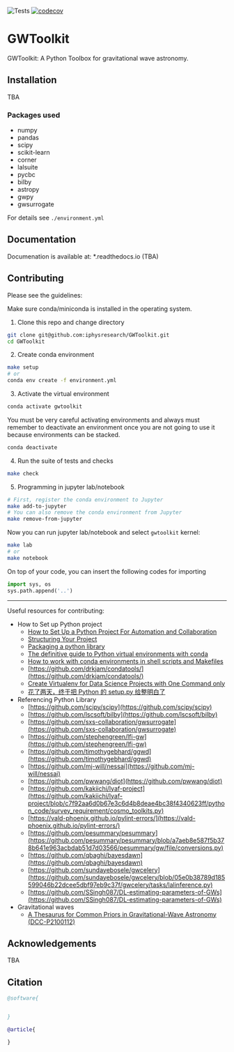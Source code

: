 ![Tests](https://github.com/iphysresearch/GWToolkit/workflows/Tests/badge.svg) [![codecov](https://codecov.io/gh/iphysresearch/GWToolkit/branch/main/graph/badge.svg?token=43LD9IATDH)](https://codecov.io/gh/iphysresearch/GWToolkit)

# GWToolkit

GWToolkit: A Python Toolbox for gravitational wave astronomy.


## Installation

TBA

<!-- ### Pre-requirements
 -->

### Packages used

- numpy
- pandas
- scipy
- scikit-learn
- corner
- lalsuite
- pycbc
- bilby
- astropy
- gwpy
- gwsurrogate

For details see `./environment.yml`

<!-- optional: -->

## Documentation

Documenation is available at: *.readthedocs.io (TBA)

## Contributing


Please see the guidelines:

Make sure conda/miniconda is installed in the operating system.

1. Clone this repo and change directory

  ```bash
  git clone git@github.com:iphysresearch/GWToolkit.git
  cd GWToolkit
  ```

2. Create conda environment

  ```bash
  make setup
  # or
  conda env create -f environment.yml
  ```

3. Activate the virtual environment

  ```bash
  conda activate gwtoolkit
  ```

  You must be very careful activating environments and always must remember to deactivate an environment once you are not going to use it because environments can be stacked.

  ```bash
  conda deactivate
  ```

4. Run the suite of tests and checks

  ```bash
  make check
  ```

5. Programming in jupyter lab/notebook

  ```bash
  # First, register the conda environment to Jupyter
  make add-to-jupyter
  # You can also remove the conda environment from Jupyter
  make remove-from-jupyter
  ```

  Now you can run jupyter lab/notebook and select `gwtoolkit` kernel:

  ```bash
  make lab
  # or 
  make notebook
  ```

  On top of your code, you can insert the following codes for importing

  ```python
  import sys, os
  sys.path.append('..')
  ```

---

Useful resources for contributing:

- How to Set up Python project
  - [How to Set Up a Python Project For Automation and Collaboration](https://eugeneyan.com/writing/setting-up-python-project-for-automation-and-collaboration/)
  - [Structuring Your Project](https://docs.python-guide.org/writing/structure/)
  - [Packaging a python library](https://blog.ionelmc.ro/2014/05/25/python-packaging/)
  - [The definitive guide to Python virtual environments with conda](https://whiteboxml.com/blog/the-definitive-guide-to-python-virtual-environments-with-conda)
  - [How to work with conda environments in shell scripts and Makefiles](https://blog.ianpreston.ca/conda/python/bash/2020/05/13/conda_envs.html)
  - [https://github.com/drkjam/condatools/](https://github.com/drkjam/condatools/)
  - [Create Virtualenv for Data Science Projects with One Command only](https://towardsdatascience.com/create-virtualenv-for-data-science-projects-with-one-command-only-7bec3548419f)
  - [花了两天，终于把 Python 的 setup.py 给整明白了](https://zhuanlan.zhihu.com/p/276461821?utm_oi=948852089393336320)
- Referencing Python Library
  - [https://github.com/scipy/scipy](https://github.com/scipy/scipy)
  - [https://github.com/lscsoft/bilby](https://github.com/lscsoft/bilby)
  - [https://github.com/sxs-collaboration/gwsurrogate](https://github.com/sxs-collaboration/gwsurrogate)
  - [https://github.com/stephengreen/lfi-gw](https://github.com/stephengreen/lfi-gw)
  - [https://github.com/timothygebhard/ggwd](https://github.com/timothygebhard/ggwd)
  - [https://github.com/mj-will/nessai](https://github.com/mj-will/nessai)
  - [https://github.com/pwwang/diot](https://github.com/pwwang/diot)
  - [https://github.com/kakiichi/lyaf-project](https://github.com/kakiichi/lyaf-project/blob/c7f92aa6d0b67e3c6d4b8deae4bc38f4340623ff/python_code/survey_requirement/cosmo_toolkits.py)
  - [https://vald-phoenix.github.io/pylint-errors/](https://vald-phoenix.github.io/pylint-errors/)
  - [https://github.com/pesummary/pesummary](https://github.com/pesummary/pesummary/blob/a7aeb8e587f5b378b641e963acbdab51d7d03566/pesummary/gw/file/conversions.py)
  - [https://github.com/qbaghi/bayesdawn](https://github.com/qbaghi/bayesdawn)
  - [https://github.com/sundayebosele/gwcelery](https://github.com/sundayebosele/gwcelery/blob/05e0b38789d185599046b22dcee5dbf97eb9c37f/gwcelery/tasks/lalinference.py)
  - [https://github.com/SSingh087/DL-estimating-parameters-of-GWs](https://github.com/SSingh087/DL-estimating-parameters-of-GWs)
- Gravitational waves
  - [A Thesaurus for Common Priors in Gravitational-Wave Astronomy (DCC-P2100112)](https://dcc.ligo.org/P2100112/)

<!-- Matplotlib 的默认颜色 以及 使用调色盘调整颜色
https://www.cnblogs.com/Gelthin2017/p/14177100.html -->


## Acknowledgements

TBA

## Citation

```bib
@software{


}

@article{

}
```